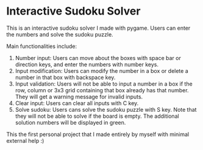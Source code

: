 # Interactive Sudoku Solver
This is an interactive sudoku solver I made with pygame.
Users can enter the numbers and solve the sudoku puzzle.

Main functionalities include:
1. Number input: Users can move about the boxes with space bar or direction keys, and enter the numbers with number keys.
2. Input modification: Users can modify the number in a box or delete a number in that box with backspace key.
3. Input validation: Users will not be able to input a number in a box if the row, column or 3x3 grid containing that box already has that number. They will get a warning message for invalid inputs.
4. Clear input: Users can clear all inputs with C key.
5. Solve sudoku: Users cans solve the sudoku puzzle with S key. Note that they will not be able to solve if the board is empty. The additional solution numbers will be displayed in green.

This the first personal project that I made entirely by myself with minimal external help :) 
